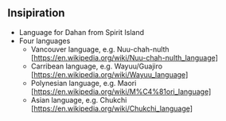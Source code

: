 ## Insipiration

- Language for Dahan from Spirit Island
- Four languages
    - Vancouver language, e.g. Nuu-chah-nulth [https://en.wikipedia.org/wiki/Nuu-chah-nulth_language]
    - Carribean language, e.g. Wayuu/Guajiro [https://en.wikipedia.org/wiki/Wayuu_language]
    - Polynesian language, e.g. Maori [https://en.wikipedia.org/wiki/M%C4%81ori_language]
    - Asian language, e.g. Chukchi [https://en.wikipedia.org/wiki/Chukchi_language]

